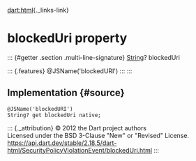 [dart:html](../../dart-html/dart-html-library){._links-link}

blockedUri property
===================

::: {#getter .section .multi-line-signature}
[String](../../dart-core/string-class)? blockedUri

::: {.features}
\@JSName(\'blockedURI\')
:::
:::

Implementation {#source}
--------------

``` {.language-dart data-language="dart"}
@JSName('blockedURI')
String? get blockedUri native;
```

::: {._attribution}
© 2012 the Dart project authors\
Licensed under the BSD 3-Clause \"New\" or \"Revised\" License.\
<https://api.dart.dev/stable/2.18.5/dart-html/SecurityPolicyViolationEvent/blockedUri.html>
:::
